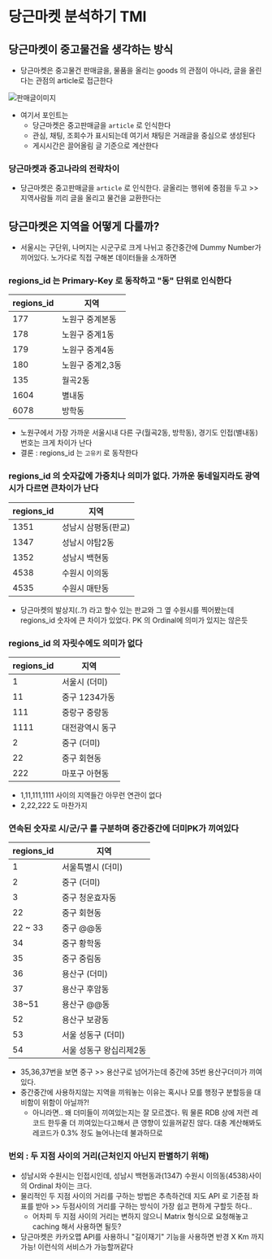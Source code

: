 # 당근마켓 분석하기 TMI

## 당근마켓이 중고물건을 생각하는 방식
- 당근마켓은 중고물건 판매글을, 물품을 올리는 goods 의 관점이 아니라, 글을 올린다는 관점의 article로 접근한다

![판매글이미지](https://user-images.githubusercontent.com/31065684/149781264-52104ef0-9e20-4e8d-a0aa-e67798f5d609.png)
- 여기서 포인트는 
  - 당근마켓은 중고판매글을 `article` 로 인식한다
  - 관심, 채팅, 조회수가 표시되는데 여기서 채팅은 거래글을 중심으로 생성된다
  - 게시시간은 끌어올림 글 기준으로 계산한다

### 당근마켓과 중고나라의 전략차이
- 당근마켓은 중고판매글을 `article` 로 인식한다. 글올리는 행위에 중점을 두고 >> 지역사람들 끼리 글을 올리고 물건을 교환한다는 


## 당근마켓은 지역을 어떻게 다룰까?
- 서울시는 구단위, 나머지는 시군구로 크게 나뉘고 중간중간에 Dummy Number가 끼어있다. 노가다로 직접 구해본 데이터들을 소개하면

###  regions_id 는 Primary-Key 로 동작하고 "동" 단위로 인식한다

| regions_id | 지역             |
| ---------- | ---------------- |
| 177        | 노원구 중계본동  |
| 178        | 노원구 중계1동   |
| 179        | 노원구 중계4동   |
| 180        | 노원구 중계2,3동 |
| 135        | 월곡2동          |
| 1604       | 별내동           |
| 6078       | 방학동           |
- 노원구에서 가장 가까운 서울시내 다른 구(월곡2동, 방학동), 경기도 인접(별내동) 번호는 크게 차이가 난다
- 결론 : regions_id 는 `고유키` 로 동작한다

### regions_id 의 숫자값에 가중치나 의미가 없다. 가까운 동네일지라도 광역시가 다르면 큰차이가 난다

| regions_id | 지역                |
| ---------- | ------------------- |
| 1351       | 성남시 삼평동(판교) |
| 1347       | 성남시 야탑2동      |
| 1352       | 성남시 백현동       |
| 4538       | 수원시 이의동       |
| 4535       | 수원시 매탄동       |

- 당근마켓의 발상지(..?) 라고 할수 있는 판교와 그 옆 수원시를 찍어봤는데 regions_id 숫자에 큰 차이가 있었다. PK 의 Ordinal에 의미가 있지는 않은듯


### regions_id 의 자릿수에도 의미가 없다

| regions_id | 지역            |
| ---------- | --------------- |
| 1          | 서울시 (더미)   |
| 11         | 중구 1234가동   |
| 111        | 중랑구 중랑동   |
| 1111       | 대전광역시 동구 |
| 2          | 중구 (더미)     |
| 22         | 중구 회현동     |
| 222        | 마포구 아현동   |

- 1,11,111,1111 사이의 지역들간 아무런 연관이 없다
- 2,22,222 도 마찬가지

### 연속된 숫자로 시/군/구 를 구분하며 중간중간에 더미PK가 끼여있다

| regions_id | 지역              |
| ---------- | ----------------- |
| 1          | 서울특별시 (더미) |
| 2          | 중구 (더미)       |
| 3          | 중구 청운효자동   |
| 22         | 중구 회현동       |
| 22 ~ 33    | 중구 @@동         |
| 34         | 중구 황학동       |
| 35         | 중구 중림동       |
| 36         | 용산구 (더미)     |
| 37         | 용산구 후암동     |
| 38~51      | 용산구 @@동       |
| 52         | 용산구 보광동     |
| 53         | 서울 성동구 (더미) |
| 54         | 서울 성동구 왕십리제2동 |

- 35,36,37번을 보면 중구 >> 용산구로 넘어가는데 중간에 35번 용산구더미가 끼여있다.
- 중간중간에 사용하지않는 지역을 끼워놓는 이유는 혹시나 모를 행정구 분할등을 대비함이 위함이 아닐까?!
  - 아니라면.. 왜 더미들이 끼여있는지는 잘 모르겠다. 뭐 물론 RDB 상에 저런 레코드 한두줄 더 끼여있는다고해서 큰 영향이 있을꺼같진 않다. 대충 계산해봐도 레코드가 0.3% 정도 늘어나는데 불과하므로


### 번외 : 두 지점 사이의 거리(근처인지 아닌지 판별하기 위해)
- 성남시와 수원시는 인접시인데, 성남시 백현동과(1347) 수원시 이의동(4538)사이의 Ordinal 차이는 크다. 
- 물리적인 두 지점 사이의 거리를 구하는 방법은 추측하건데 지도 API 로 기준점 좌표를 받아 >> 두점사이의 거리를 구하는 방식이 가장 쉽고 편하게 구할듯 하다..
  - 어차피 두 지점 사이의 거리는 변하지 않으니 Matrix 형식으로 요청해놓고 caching 해서 사용하면 될듯?
- 당근마켓은 카카오맵 API를 사용하니 "길이재기" 기능을 사용하면 반경 X Km 까지 가능! 이런식의 서비스가 가능할꺼같다
